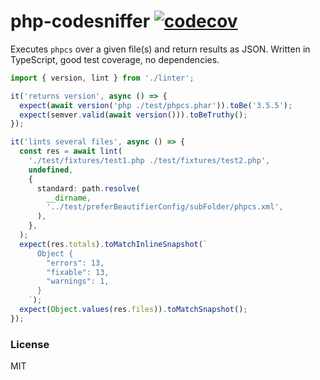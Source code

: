 # php-codesniffer [![codecov](https://codecov.io/gh/tinovyatkin/php-codesniffer/branch/master/graph/badge.svg)](https://codecov.io/gh/tinovyatkin/php-codesniffer)

Executes `phpcs` over a given file(s) and return results as JSON.
Written in TypeScript, good test coverage, no dependencies.

```ts
import { version, lint } from './linter';

it('returns version', async () => {
  expect(await version('php ./test/phpcs.phar')).toBe('3.5.5');
  expect(semver.valid(await version())).toBeTruthy();
});

it('lints several files', async () => {
  const res = await lint(
    './test/fixtures/test1.php ./test/fixtures/test2.php',
    undefined,
    {
      standard: path.resolve(
        __dirname,
        '../test/preferBeautifierConfig/subFolder/phpcs.xml',
      ),
    },
  );
  expect(res.totals).toMatchInlineSnapshot(`
      Object {
        "errors": 13,
        "fixable": 13,
        "warnings": 1,
      }
    `);
  expect(Object.values(res.files)).toMatchSnapshot();
});
```

### License

MIT
